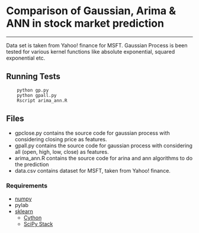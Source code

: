 # Comparison of Gaussian, Arima & ANN in stock market prediction
---

Data set is taken from Yahoo! finance for MSFT. Gaussian Process is been tested for various kernel functions like absolute exponential, squared exponential etc.  

## Running Tests
        
        python gp.py
        python gpall.py
        Rscript arima_ann.R

## Files

- gpclose.py contains the source code for  gaussian process with considering closing price as features.
- gpall.py contains the source code for  gaussian process with considering all (open, high, low, close) as features.
- arima_ann.R contains the source code for arina and ann algorithms to do the prediction
- data.csv contains dataset for MSFT, taken from Yahoo! finance.

### Requirements
- [numpy](http://www.numpy.org/)
- pylab 
- [sklearn](https://pypi.python.org/pypi/scikit-learn/0.15.2)
    - [Cython](https://pypi.python.org/pypi/Cython/)
    - [SciPy Stack](http://www.scipy.org/install.html)

